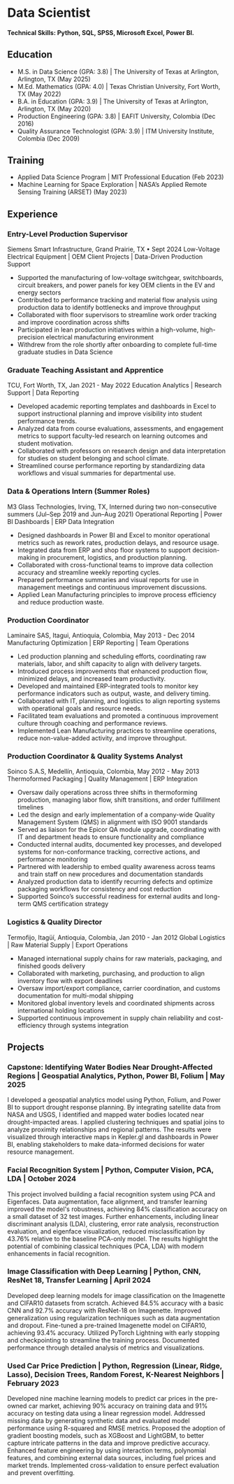 # Data Scientist

#### Technical Skills: Python, SQL, SPSS, Microsoft Excel, Power BI.

## Education 
- M.S. in Data Science (GPA: 3.8) | The University of Texas at Arlington, Arlington, TX (May 2025)
- M.Ed. Mathematics (GPA: 4.0) | Texas Christian University, Fort Worth, TX (May 2022)
- B.A. in Education (GPA: 3.9) | The University of Texas at Arlington, Arlington, TX (May 2020)
- Production Engineering (GPA: 3.8) | EAFIT University, Colombia (Dec 2016)
- Quality Assurance Technologist (GPA: 3.9) | ITM University Institute, Colombia (Dec 2009)

## Training 
- Applied Data Science Program | MIT Professional Education (Feb 2023)
- Machine Learning for Space Exploration | NASA’s Applied Remote Sensing Training (ARSET) (May 2023)            

## Experience

### Entry-Level Production Supervisor
Siemens Smart Infrastructure, Grand Prairie, TX • Sept 2024
Low-Voltage Electrical Equipment | OEM Client Projects | Data-Driven Production Support

- Supported the manufacturing of low-voltage switchgear, switchboards, circuit breakers, and power panels for key OEM clients in the EV and energy sectors
- Contributed to performance tracking and material flow analysis using production data to identify bottlenecks and improve throughput
- Collaborated with floor supervisors to streamline work order tracking and improve coordination across shifts
- Participated in lean production initiatives within a high-volume, high-precision electrical manufacturing environment
- Withdrew from the role shortly after onboarding to complete full-time graduate studies in Data Science

### Graduate Teaching Assistant and Apprentice
TCU, Fort Worth, TX, Jan 2021 - May 2022
Education Analytics | Research Support | Data Reporting

- Developed academic reporting templates and dashboards in Excel to support instructional planning and improve visibility into student performance trends.
- Analyzed data from course evaluations, assessments, and engagement metrics to support faculty-led research on learning outcomes and student motivation.
- Collaborated with professors on research design and data interpretation for studies on student belonging and school climate.
- Streamlined course performance reporting by standardizing data workflows and visual summaries for departmental use.

### Data & Operations Intern (Summer Roles)
M3 Glass Technologies, Irving, TX, Interned during two non-consecutive summers (Jul–Sep 2019 and Jun–Aug 2021)
Operational Reporting | Power BI Dashboards | ERP Data Integration

- Designed dashboards in Power BI and Excel to monitor operational metrics such as rework rates, production delays, and resource usage.
- Integrated data from ERP and shop floor systems to support decision-making in procurement, logistics, and production planning.
- Collaborated with cross-functional teams to improve data collection accuracy and streamline weekly reporting cycles.
- Prepared performance summaries and visual reports for use in management meetings and continuous improvement discussions.
- Applied Lean Manufacturing principles to improve process efficiency and reduce production waste.

### Production Coordinator
Laminaire SAS, Itagui, Antioquia, Colombia, May 2013 - Dec 2014
Manufacturing Optimization | ERP Reporting | Team Operations

- Led production planning and scheduling efforts, coordinating raw materials, labor, and shift capacity to align with delivery targets.
- Introduced process improvements that enhanced production flow, minimized delays, and increased team productivity.
- Developed and maintained ERP-integrated tools to monitor key performance indicators such as output, waste, and delivery timing.
- Collaborated with IT, planning, and logistics to align reporting systems with operational goals and resource needs.
- Facilitated team evaluations and promoted a continuous improvement culture through coaching and performance reviews.
- Implemented Lean Manufacturing practices to streamline operations, reduce non-value-added activity, and improve throughput.

### Production Coordinator & Quality Systems Analyst
Soinco S.A.S, Medellín, Antioquia, Colombia, May 2012 - May 2013
Thermoformed Packaging | Quality Management | ERP Integration

- Oversaw daily operations across three shifts in thermoforming production, managing labor flow, shift transitions, and order fulfillment timelines
- Led the design and early implementation of a company-wide Quality Management System (QMS) in alignment with ISO 9001 standards
- Served as liaison for the Epicor QA module upgrade, coordinating with IT and department heads to ensure functionality and compliance
- Conducted internal audits, documented key processes, and developed systems for non-conformance tracking, corrective actions, and performance monitoring
- Partnered with leadership to embed quality awareness across teams and train staff on new procedures and documentation standards
- Analyzed production data to identify recurring defects and optimize packaging workflows for consistency and cost reduction
- Supported Soinco’s successful readiness for external audits and long-term QMS certification strategy

### Logistics & Quality Director
Termofijo, Itagüí, Antioquia, Colombia, Jan 2010 - Jan 2012 
Global Logistics | Raw Material Supply | Export Operations

- Managed international supply chains for raw materials, packaging, and finished goods delivery
- Collaborated with marketing, purchasing, and production to align inventory flow with export deadlines
- Oversaw import/export compliance, carrier coordination, and customs documentation for multi-modal shipping
- Monitored global inventory levels and coordinated shipments across international holding locations
- Supported continuous improvement in supply chain reliability and cost-efficiency through systems integration

## Projects

### Capstone: Identifying Water Bodies Near Drought-Affected Regions | Geospatial Analytics, Python, Power BI, Folium | May 2025
I developed a geospatial analytics model using Python, Folium, and Power BI to support drought response planning. By integrating satellite data from NASA and USGS, I identified and mapped water bodies located near drought-impacted areas. I applied clustering techniques and spatial joins to analyze proximity relationships and regional patterns. The results were visualized through interactive maps in Kepler.gl and dashboards in Power BI, enabling stakeholders to make data-informed decisions for water resource management.

### Facial Recognition System | Python, Computer Vision, PCA, LDA | October 2024
This project involved building a facial recognition system using PCA and Eigenfaces. Data augmentation, face alignment, and transfer learning improved the model's robustness, achieving 84% classification accuracy on a small dataset of 32 test images. Further enhancements, including linear discriminant analysis (LDA), clustering, error rate analysis, reconstruction evaluation, and eigenface visualization, reduced misclassification by 43.76% relative to the baseline PCA-only model. The results highlight the potential of combining classical techniques (PCA, LDA) with modern enhancements in facial recognition.

### Image Classification with Deep Learning | Python, CNN, ResNet 18, Transfer Learning | April 2024
Developed deep learning models for image classification on the Imagenette and CIFAR10 datasets from scratch. Achieved 84.5% accuracy with a basic CNN and 92.7% accuracy with ResNet-18 on Imagenette. Improved generalization using regularization techniques such as data augmentation and dropout. Fine-tuned a pre-trained Imagenette model on CIFAR10, achieving 93.4% accuracy. Utilized PyTorch Lightning with early stopping and checkpointing to streamline the training process. Documented performance through detailed analysis of metrics and visualizations.
 
### Used Car Price Prediction | Python, Regression (Linear, Ridge, Lasso), Decision Trees, Random Forest, K-Nearest Neighbors | February 2023
Developed nine machine learning models to predict car prices in the pre-owned car market, achieving 90% accuracy on training data and 91% accuracy on testing data using a linear regression model. Addressed missing data by generating synthetic data and evaluated model performance using R-squared and RMSE metrics. Proposed the adoption of gradient boosting models, such as XGBoost and LightGBM, to better capture intricate patterns in the data and improve predictive accuracy. Enhanced feature engineering by using interaction terms, polynomial features, and combining external data sources, including fuel prices and market trends. Implemented cross-validation to ensure perfect evaluation and prevent overfitting.







